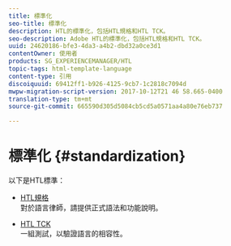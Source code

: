 ```yaml
---
title: 標準化
seo-title: 標準化
description: HTL的標準化，包括HTL規格和HTL TCK。
seo-description: Adobe HTL的標準化，包括HTL規格和HTL TCK。
uuid: 24620186-bfe3-4da3-a4b2-dbd32a0ce3d1
contentOwner: 使用者
products: SG_EXPERIENCEMANAGER/HTL
topic-tags: html-template-language
content-type: 引用
discoiquuid: 69412ff1-b926-4125-9cb7-1c2818c7094d
mwpw-migration-script-version: 2017-10-12T21 46 58.665-0400
translation-type: tm+mt
source-git-commit: 665590d305d5084cb5cd5a0571aa4a80e76eb737

---
```



# 標準化 {#standardization}

以下是HTL標準：

* [HTL規格](https://github.com/Adobe-Marketing-Cloud/sightly-spec)\
   對於語言律師，請提供正式語法和功能說明。

* [HTL TCK](https://github.com/Adobe-Marketing-Cloud/sightly-tck)\
   一組測試，以驗證語言的相容性。
